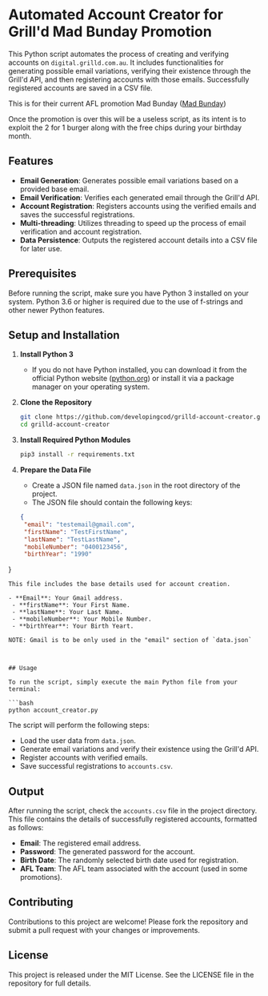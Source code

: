 # Automated Account Creator for Grill'd Mad Bunday Promotion

This Python script automates the process of creating and verifying accounts on `digital.grilld.com.au`. It includes functionalities for generating possible email variations, verifying their existence through the Grill'd API, and then registering accounts with those emails. Successfully registered accounts are saved in a CSV file.

This is for their current AFL promotion Mad Bunday ([Mad Bunday](https://cloud.email.grilld.com.au/mad-bunday?utm_source=google&utm_medium=paid&utm_campaign=mad_bunday_2024&utm_content=Search&gad_source=1&gclid=Cj0KCQjw_qexBhCoARIsAFgBleu5bo7GXRejCoNNtVlRxw7caiB_BX2vFojR0BM-jmjeVErNxZbjyzIaAnrIEALw_wcB))

Once the promotion is over this will be a useless script, as its intent is to exploit the 2 for 1 burger along with the free chips during your birthday month.

## Features

- **Email Generation**: Generates possible email variations based on a provided base email.
- **Email Verification**: Verifies each generated email through the Grill'd API.
- **Account Registration**: Registers accounts using the verified emails and saves the successful registrations.
- **Multi-threading**: Utilizes threading to speed up the process of email verification and account registration.
- **Data Persistence**: Outputs the registered account details into a CSV file for later use.

## Prerequisites

Before running the script, make sure you have Python 3 installed on your system. Python 3.6 or higher is required due to the use of f-strings and other newer Python features.

## Setup and Installation

1. **Install Python 3**
   - If you do not have Python installed, you can download it from the official Python website ([python.org](https://python.org)) or install it via a package manager on your operating system.

2. **Clone the Repository**
   ```bash
   git clone https://github.com/developingcod/grilld-account-creator.git
   cd grilld-account-creator
   ```

3. **Install Required Python Modules**
   ```bash
   pip3 install -r requirements.txt
   ```

4. **Prepare the Data File**
   - Create a JSON file named `data.json` in the root directory of the project.
   - The JSON file should contain the following keys:
   ```json
   {
    "email": "testemail@gmail.com",
    "firstName": "TestFirstName",
    "lastName": "TestLastName",
    "mobileNumber": "0400123456",
    "birthYear": "1990"
  }
   ```
   This file includes the base details used for account creation.
   
   - **Email**: Your Gmail address.
    - **firstName**: Your First Name.
    - **lastName**: Your Last Name.
    - **mobileNumber**: Your Mobile Number.
    - **birthYear**: Your Birth Yeart.
   
   NOTE: Gmail is to be only used in the "email" section of `data.json`



## Usage

To run the script, simply execute the main Python file from your terminal:

```bash
python account_creator.py
```

The script will perform the following steps:
- Load the user data from `data.json`.
- Generate email variations and verify their existence using the Grill'd API.
- Register accounts with verified emails.
- Save successful registrations to `accounts.csv`.

## Output

After running the script, check the `accounts.csv` file in the project directory. This file contains the details of successfully registered accounts, formatted as follows:
- **Email**: The registered email address.
- **Password**: The generated password for the account.
- **Birth Date**: The randomly selected birth date used for registration.
- **AFL Team**: The AFL team associated with the account (used in some promotions).

## Contributing

Contributions to this project are welcome! Please fork the repository and submit a pull request with your changes or improvements.

## License

This project is released under the MIT License. See the LICENSE file in the repository for full details.

```
